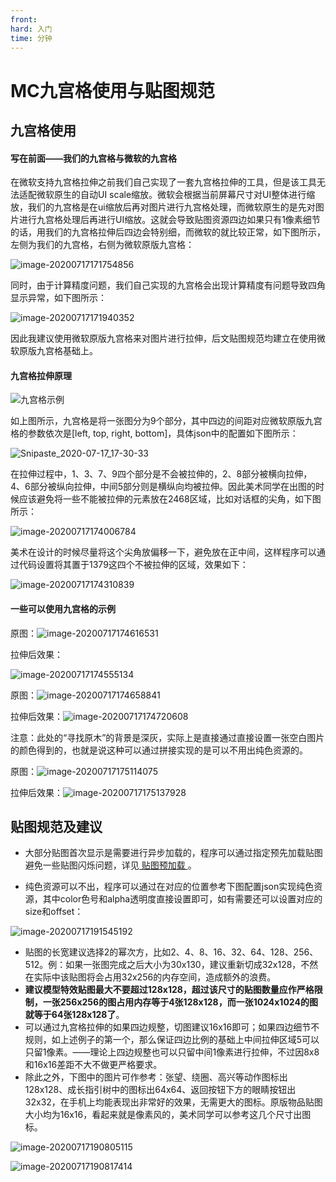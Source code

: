 ```yaml
---
front:
hard: 入门
time: 分钟
---
```


# MC九宫格使用与贴图规范

## 九宫格使用

#### 写在前面——我们的九宫格与微软的九宫格

在微软支持九宫格拉伸之前我们自己实现了一套九宫格拉伸的工具，但是该工具无法适配微软原生的自动UI scale缩放。微软会根据当前屏幕尺寸对UI整体进行缩放，我们的九宫格是在ui缩放后再对图片进行九宫格处理，而微软原生的是先对图片进行九宫格处理后再进行UI缩放。这就会导致贴图资源四边如果只有1像素细节的话，用我们的九宫格拉伸后四边会特别细，而微软的就比较正常，如下图所示，左侧为我们的九宫格，右侧为微软原版九宫格：

![image-20200717171754856](./picture/brief_intro/37.png)

同时，由于计算精度问题，我们自己实现的九宫格会出现计算精度有问题导致四角显示异常，如下图所示：

![image-20200717171940352](./picture/brief_intro/38.png)

因此我建议使用微软原版九宫格来对图片进行拉伸，后文贴图规范均建立在使用微软原版九宫格基础上。

#### 九宫格拉伸原理

![九宫格示例](./picture/brief_intro/54.png)

如上图所示，九宫格是将一张图分为9个部分，其中四边的间距对应微软原版九宫格的参数依次是[left, top, right, bottom]，具体json中的配置如下图所示：

![Snipaste_2020-07-17_17-30-33](./picture/brief_intro/50.png)

在拉伸过程中，1、3、7、9四个部分是不会被拉伸的，2、8部分被横向拉伸，4、6部分被纵向拉伸，中间5部分则是横纵向均被拉伸。因此美术同学在出图的时候应该避免将一些不能被拉伸的元素放在2468区域，比如对话框的尖角，如下图所示：

![image-20200717174006784](./picture/brief_intro/39.png)

美术在设计的时候尽量将这个尖角放偏移一下，避免放在正中间，这样程序可以通过代码设置将其置于1379这四个不被拉伸的区域，效果如下：

![image-20200717174310839](./picture/brief_intro/40.png)



#### 一些可以使用九宫格的示例

原图：![image-20200717174616531](./picture/brief_intro/42.png)

拉伸后效果：

![image-20200717174555134](./picture/brief_intro/41.png)



原图：![image-20200717174658841](./picture/brief_intro/43.png)

拉伸后效果：![image-20200717174720608](./picture/brief_intro/44.png)

注意：此处的“寻找原木”的背景是深灰，实际上是直接通过直接设置一张空白图片的颜色得到的，也就是说这种可以通过拼接实现的是可以不用出纯色资源的。



原图：![image-20200717175114075](./picture/brief_intro/45.png)

拉伸后效果：![image-20200717175137928](./picture/brief_intro/46.png)



## 贴图规范及建议
- 大部分贴图首次显示是需要进行异步加载的，程序可以通过指定预先加载贴图避免一些贴图闪烁问题，详见<a href="../20-玩法开发/18-性能优化/内存优化.html#贴图预加载" rel="noopenner"> 贴图预加载 </a>。

- 纯色资源可以不出，程序可以通过在对应的位置参考下图配置json实现纯色资源，其中color色号和alpha透明度直接设置即可，如有需要还可以设置对应的size和offset：

![image-20200717191545192](./picture/brief_intro/49.png)

- 贴图的长宽建议选择2的幂次方，比如2、4、8、16、32、64、128、256、512。例：如果一张图完成之后大小为30x130，建议重新切成32x128，不然在实际中该贴图将会占用32x256的内存空间，造成额外的浪费。
- **建议模型特效贴图最大不要超过128x128，超过该尺寸的贴图数量应作严格限制，一张256x256的图占用内存等于4张128x128，而一张1024x1024的图就等于64张128x128了**。
- 可以通过九宫格拉伸的如果四边规整，切图建议16x16即可；如果四边细节不规则，如上述例子的第一个，那么保证四边比例的基础上中间拉伸区域5可以只留1像素。——理论上四边规整也可以只留中间1像素进行拉伸，不过因8x8和16x16差距不大不做更严格要求。
- 除此之外，下图中的图片可作参考：张望、绕圈、高兴等动作图标出128x128、成长指引树中的图标出64x64、返回按钮下方的眼睛按钮出32x32，在手机上均能表现出非常好的效果，无需更大的图标。原版物品贴图大小均为16x16，看起来就是像素风的，美术同学可以参考这几个尺寸出图标。

![image-20200717190805115](./picture/brief_intro/47.png)

![image-20200717190817414](./picture/brief_intro/48.png)
